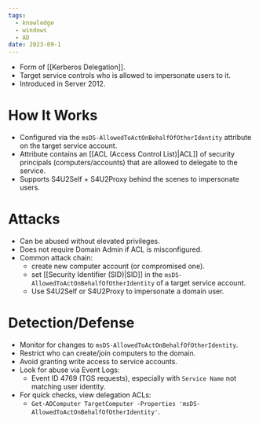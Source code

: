 ```yaml
---
tags:
  - knowledge
  - windows
  - AD
date: 2023-09-1
---
```

- Form of [[Kerberos Delegation]].
- Target service controls who is allowed to impersonate users to it.
- Introduced in Server 2012.
# How It Works

- Configured via the `msDS-AllowedToActOnBehalfOfOtherIdentity` attribute on the target service account.
- Attribute contains an [[ACL (Access Control List)|ACL]] of security principals (computers/accounts) that are allowed to delegate to the service.
- Supports S4U2Self + S4U2Proxy behind the scenes to impersonate users.
# Attacks

- Can be abused without elevated privileges.
- Does not require Domain Admin if ACL is misconfigured.
- Common attack chain:
	- create new computer account (or compromised one).
	- set [[Security Identifier (SID)|SID]] in the `msDS-AllowedToActOnBehalfOfOtherIdentity` of a target service account.
	- Use S4U2Self or S4U2Proxy to impersonate a domain user.
# Detection/Defense

- Monitor for changes to `msDS-AllowedToActOnBehalfOfOtherIdentity`.
- Restrict who can create/join computers to the domain.
- Avoid granting write access to service accounts.
- Look for abuse via Event Logs:
	- Event ID 4769 (TGS requests), especially with `Service Name` not matching user identity.
- For quick checks, view delegation ACLs:
	- `Get-ADComputer TargetComputer -Properties 'msDS-AllowedToActOnBehalfOfOtherIdentity'`.

